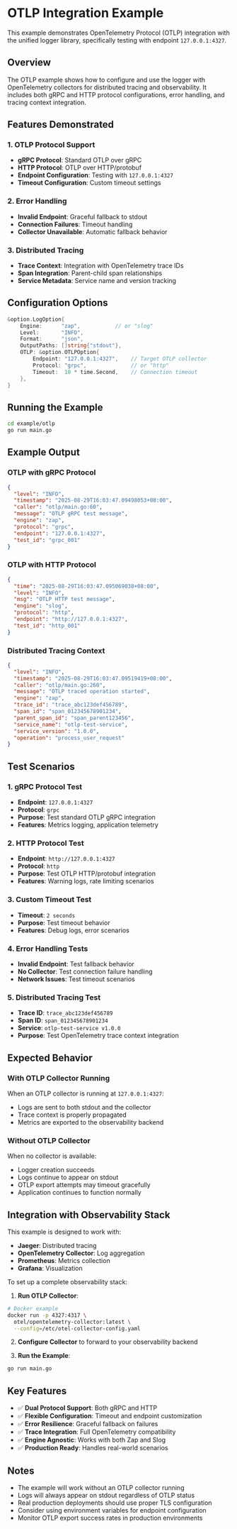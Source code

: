 # OTLP Integration Example

This example demonstrates OpenTelemetry Protocol (OTLP) integration with the unified logger library, specifically testing with endpoint `127.0.0.1:4327`.

## Overview

The OTLP example shows how to configure and use the logger with OpenTelemetry collectors for distributed tracing and observability. It includes both gRPC and HTTP protocol configurations, error handling, and tracing context integration.

## Features Demonstrated

### 1. OTLP Protocol Support
- **gRPC Protocol**: Standard OTLP over gRPC
- **HTTP Protocol**: OTLP over HTTP/protobuf
- **Endpoint Configuration**: Testing with `127.0.0.1:4327`
- **Timeout Configuration**: Custom timeout settings

### 2. Error Handling
- **Invalid Endpoint**: Graceful fallback to stdout
- **Connection Failures**: Timeout handling
- **Collector Unavailable**: Automatic fallback behavior

### 3. Distributed Tracing
- **Trace Context**: Integration with OpenTelemetry trace IDs
- **Span Integration**: Parent-child span relationships
- **Service Metadata**: Service name and version tracking

## Configuration Options

```go
&option.LogOption{
    Engine:      "zap",           // or "slog"
    Level:       "INFO",
    Format:      "json",
    OutputPaths: []string{"stdout"},
    OTLP: &option.OTLPOption{
        Endpoint: "127.0.0.1:4327",    // Target OTLP collector
        Protocol: "grpc",              // or "http"
        Timeout:  10 * time.Second,    // Connection timeout
    },
}
```

## Running the Example

```bash
cd example/otlp
go run main.go
```

## Example Output

### OTLP with gRPC Protocol
```json
{
  "level": "INFO",
  "timestamp": "2025-08-29T16:03:47.09498053+08:00",
  "caller": "otlp/main.go:60",
  "message": "OTLP gRPC test message",
  "engine": "zap",
  "protocol": "grpc",
  "endpoint": "127.0.0.1:4327",
  "test_id": "grpc_001"
}
```

### OTLP with HTTP Protocol
```json
{
  "time": "2025-08-29T16:03:47.095069038+08:00",
  "level": "INFO",
  "msg": "OTLP HTTP test message",
  "engine": "slog",
  "protocol": "http",
  "endpoint": "http://127.0.0.1:4327",
  "test_id": "http_001"
}
```

### Distributed Tracing Context
```json
{
  "level": "INFO",
  "timestamp": "2025-08-29T16:03:47.09519419+08:00",
  "caller": "otlp/main.go:260",
  "message": "OTLP traced operation started",
  "engine": "zap",
  "trace_id": "trace_abc123def456789",
  "span_id": "span_012345678901234",
  "parent_span_id": "span_parent123456",
  "service_name": "otlp-test-service",
  "service_version": "1.0.0",
  "operation": "process_user_request"
}
```

## Test Scenarios

### 1. gRPC Protocol Test
- **Endpoint**: `127.0.0.1:4327`
- **Protocol**: `grpc`
- **Purpose**: Test standard OTLP gRPC integration
- **Features**: Metrics logging, application telemetry

### 2. HTTP Protocol Test
- **Endpoint**: `http://127.0.0.1:4327`
- **Protocol**: `http`
- **Purpose**: Test OTLP HTTP/protobuf integration
- **Features**: Warning logs, rate limiting scenarios

### 3. Custom Timeout Test
- **Timeout**: `2 seconds`
- **Purpose**: Test timeout behavior
- **Features**: Debug logs, error scenarios

### 4. Error Handling Tests
- **Invalid Endpoint**: Test fallback behavior
- **No Collector**: Test connection failure handling
- **Network Issues**: Test timeout scenarios

### 5. Distributed Tracing Test
- **Trace ID**: `trace_abc123def456789`
- **Span ID**: `span_012345678901234`
- **Service**: `otlp-test-service v1.0.0`
- **Purpose**: Test OpenTelemetry trace context integration

## Expected Behavior

### With OTLP Collector Running
When an OTLP collector is running at `127.0.0.1:4327`:
- Logs are sent to both stdout and the collector
- Trace context is properly propagated
- Metrics are exported to the observability backend

### Without OTLP Collector
When no collector is available:
- Logger creation succeeds
- Logs continue to appear on stdout
- OTLP export attempts may timeout gracefully
- Application continues to function normally

## Integration with Observability Stack

This example is designed to work with:
- **Jaeger**: Distributed tracing
- **OpenTelemetry Collector**: Log aggregation
- **Prometheus**: Metrics collection
- **Grafana**: Visualization

To set up a complete observability stack:

1. **Run OTLP Collector**:
```bash
# Docker example
docker run -p 4327:4317 \
  otel/opentelemetry-collector:latest \
  --config=/etc/otel-collector-config.yaml
```

2. **Configure Collector** to forward to your observability backend

3. **Run the Example**:
```bash
go run main.go
```

## Key Features

- ✅ **Dual Protocol Support**: Both gRPC and HTTP
- ✅ **Flexible Configuration**: Timeout and endpoint customization
- ✅ **Error Resilience**: Graceful fallback on failures
- ✅ **Trace Integration**: Full OpenTelemetry compatibility
- ✅ **Engine Agnostic**: Works with both Zap and Slog
- ✅ **Production Ready**: Handles real-world scenarios

## Notes

- The example will work without an OTLP collector running
- Logs will always appear on stdout regardless of OTLP status
- Real production deployments should use proper TLS configuration
- Consider using environment variables for endpoint configuration
- Monitor OTLP export success rates in production environments